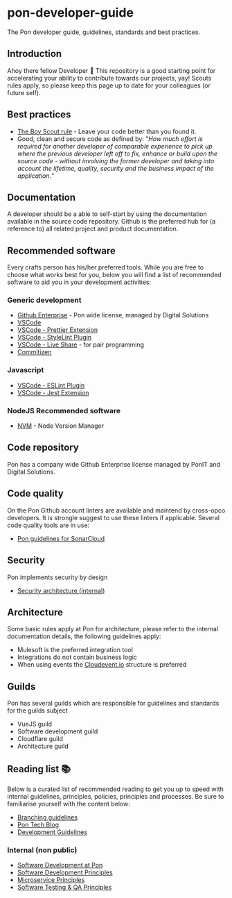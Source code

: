 # pon-developer-guide
The Pon developer guide, guidelines, standards and best practices.

## Introduction
Ahoy there fellow Developer 👋 This repository is a good starting point for accelerating your ability to contribute towards our projects, yay! Scouts rules apply, so please keep this page up to date for your colleagues (or future self).

## Best practices

- [The Boy Scout rule](https://www.informit.com/articles/article.aspx?p=1235624&seqNum=6) - Leave your code better than you found it.
- Good, clean and secure code as defined by: "*How much effort is required for another developer of comparable experience to pick up where the previous developer left off to fix, enhance or build upon the source code - without involving the former developer and taking into account the lifetime, quality, security and the business impact of the application.*"

## Documentation
A developer should be a able to self-start by using the documentation available in the source code repository. Github is the preferred hub for (a reference to) all related project and product documentation.

## Recommended software
Every crafts person has his/her preferred tools. While you are free to choose what works best for you, below you will find a list of recommended software to aid you in your development activities:

### Generic development

- [Github Enterprise](https://github.com/enterprise) - Pon wide license, managed by Digital Solutions
- [VSCode](https://code.visualstudio.com/)
- [VSCode - Prettier Extension](https://marketplace.visualstudio.com/items?itemName=SimonSiefke.prettier-vscode)
- [VSCode - StyleLint Plugin](https://marketplace.visualstudio.com/items?itemName=stylelint.vscode-stylelint)
- [VSCode - Live Share](https://marketplace.visualstudio.com/items?itemName=MS-vsliveshare.vsliveshare) - for pair programming
- [Commitizen](https://github.com/commitizen-tools/commitizen)

### Javascript

- [VSCode - ESLint Plugin](https://marketplace.visualstudio.com/items?itemName=dbaeumer.vscode-eslint)
- [VSCode - Jest Extension](https://marketplace.visualstudio.com/items?itemName=Orta.vscode-jest)

### NodeJS Recommended software

- [NVM](https://github.com/nvm-sh/nvm) - Node Version Manager

## Code repository

Pon has a company wide Github Enterprise license managed by PonIT and Digital Solutions. 

## Code quality

On the Pon Github account linters are available and maintend by cross-opco developers. It is strongle suggest to use these linters if applicable.
Several code quality tools are in use:

- [Pon guidelines for SonarCloud](https://github.com/pondevelopment/pon-developer-guide/tree/main/tools/sonarcloud)

## Security

Pon implements security by design

- [Security architecture (internal)](https://ponintranet.com/en/pon-arch-subjects/security-architecture/)

## Architecture

Some basic rules apply at Pon for architecture, please refer to the internal documentation details, the following guidelines apply:

- Mulesoft is the preferred integration tool
- Integrations do not contain business logic
- When using events the [Cloudevent.io](https://cloudevents.io/) structure is preferred

## Guilds

Pon has several guilds which are responsible for guidelines and standards for the guilds subject

- VueJS guild
- Software development guild
- Cloudflare guild
- Architecture guild

## Reading list 📚
Below is a curated list of recommended reading to get you up to speed with internal guidelines, principles, policies, principles and processes. Be sure to familiarise yourself with the content below:

- [Branching guidelines](https://guidelines-git-branching.pages.dev/)
- [Pon Tech Blog](https://medium.com/pon-tech-talk)
- [Development Guidelines](https://pondigitalsolutions.github.io/restful-api-guidelines/)

### Internal (non public)

- [Software Development at Pon](https://ponintranet.com/en/pon-arch-subjects/software-development/)
- [Software Development Principles](https://docs.google.com/presentation/d/1tcgcg4OAxkFY-WhnsqEQn8J_wQHlADKankxaGlfSfjE)
- [Microservice Principles](https://docs.google.com/presentation/d/1Wtu6kSWgfz6B2anCBWBdqREgRzD55kPGC9pA_ZbSieY)
- [Software Testing & QA Principles](https://docs.google.com/presentation/d/1hhRo2mgResA5cheyEv9czfg4sfQH2Csx-YI_H4ApmQM)
